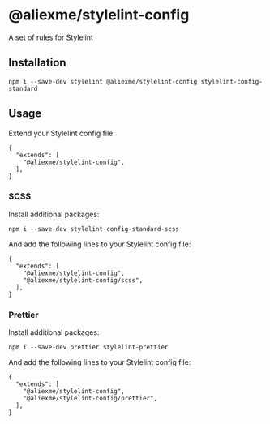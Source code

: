 # @aliexme/stylelint-config

A set of rules for Stylelint

## Installation

```
npm i --save-dev stylelint @aliexme/stylelint-config stylelint-config-standard
```

## Usage

Extend your Stylelint config file:

```
{
  "extends": [
    "@aliexme/stylelint-config",
  ],
}
```

### SCSS

Install additional packages:

```
npm i --save-dev stylelint-config-standard-scss
```

And add the following lines to your Stylelint config file:

```
{
  "extends": [
    "@aliexme/stylelint-config",
    "@aliexme/stylelint-config/scss",
  ],
}
```

### Prettier

Install additional packages:

```
npm i --save-dev prettier stylelint-prettier
```

And add the following lines to your Stylelint config file:

```
{
  "extends": [
    "@aliexme/stylelint-config",
    "@aliexme/stylelint-config/prettier",
  ],
}
```
